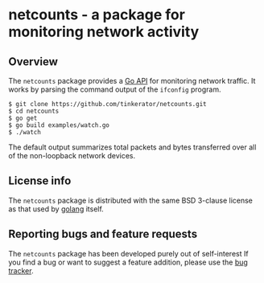# netcounts - a package for monitoring network activity

## Overview

The `netcounts` package provides a [Go
API](https://pkg.go.dev/zappem.net/pub/net/netcounts) for monitoring
network traffic. It works by parsing the command output of the
`ifconfig` program.

```
$ git clone https://github.com/tinkerator/netcounts.git
$ cd netcounts
$ go get
$ go build examples/watch.go
$ ./watch
```

The default output summarizes total packets and bytes transferred over
all of the non-loopback network devices.

## License info

The `netcounts` package is distributed with the same BSD 3-clause
license as that used by [golang](https://golang.org/LICENSE) itself.

## Reporting bugs and feature requests

The `netcounts` package has been developed purely out of self-interest
If you find a bug or want to suggest a feature addition, please use
the [bug tracker](https://github.com/tinkerator/netcounts/issues).
